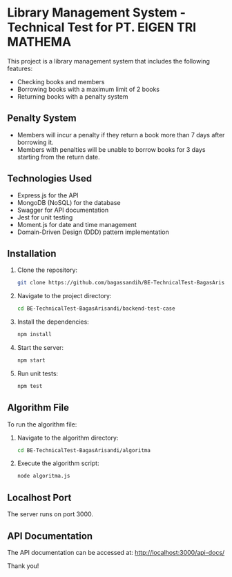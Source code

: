 # Library Management System - Technical Test for PT. EIGEN TRI MATHEMA
This project is a library management system that includes the following features:
- Checking books and members
- Borrowing books with a maximum limit of 2 books
- Returning books with a penalty system

## Penalty System
- Members will incur a penalty if they return a book more than 7 days after borrowing it.
- Members with penalties will be unable to borrow books for 3 days starting from the return date.

## Technologies Used
- Express.js for the API
- MongoDB (NoSQL) for the database
- Swagger for API documentation
- Jest for unit testing
- Moment.js for date and time management
- Domain-Driven Design (DDD) pattern implementation

## Installation
1. Clone the repository:
    ```sh
    git clone https://github.com/bagassandih/BE-TechnicalTest-BagasArisandi.git
    ```

2. Navigate to the project directory:
    ```sh
    cd BE-TechnicalTest-BagasArisandi/backend-test-case
    ```

3. Install the dependencies:
    ```sh
    npm install
    ```

4. Start the server:
    ```sh
    npm start
    ```

5. Run unit tests:
    ```sh
    npm test
    ```

## Algorithm File
To run the algorithm file:

1. Navigate to the algorithm directory:
    ```sh
    cd BE-TechnicalTest-BagasArisandi/algoritma
    ```

2. Execute the algorithm script:
    ```sh
    node algoritma.js
    ```
## Localhost Port
The server runs on port 3000.

## API Documentation
The API documentation can be accessed at: [http://localhost:3000/api-docs/](http://localhost:3000/api-docs/)

Thank you!
